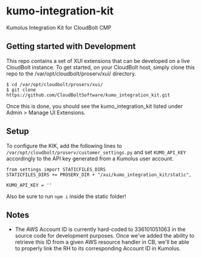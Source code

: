 # kumo-integration-kit
Kumolus Integration Kit for CloudBolt CMP

## Getting started with Development

This repo contains a set of XUI extensions that can be developed on a live CloudBolt instance. To get started, on your CloudBolt host, simply clone this repo to the /var/opt/cloudbolt/proserv/xui/ directory. 

```
$ cd /var/opt/cloudbolt/proserv/xui/
$ git clone https://github.com/CloudBoltSoftware/kumo_integration_kit.git
```

Once this is done, you should see the kumo_integration_kit listed under Admin > Manage UI Extensions.

## Setup
To configure the KIK, add the following lines to ```/var/opt/cloudbolt/proserv/customer_settings.py``` 
and set ```KUMO_API_KEY``` accordingly to the API key generated from a Kumolus user account.

```
from settings import STATICFILES_DIRS
STATICFILES_DIRS += PROSERV_DIR + "/xui/kumo_integration_kit/static",

KUMO_API_KEY = ''
```

Also be sure to run ```npm i``` inside the static folder!

## Notes
* The AWS Account ID is currently hard-coded to 336101051063 in the source code for development
purposes. Once we've added the ability to retrieve this ID from a given AWS resource handler 
in CB, we'll be able to properly link the RH to its corresponding Account ID in Kumolus.



